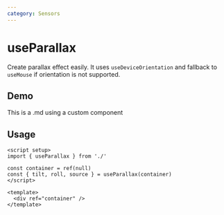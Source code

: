 ```yaml
---
category: Sensors
---
```


# useParallax

Create parallax effect easily. It uses `useDeviceOrientation` and fallback to `useMouse` if orientation is not supported.

## Demo
<script setup>
import Demo from './demo.vue'
</script>

This is a .md using a custom component

<Demo />

## Usage

```vue
<script setup>
import { useParallax } from './'

const container = ref(null)
const { tilt, roll, source } = useParallax(container)
</script>

<template>
  <div ref="container" />
</template>
```
